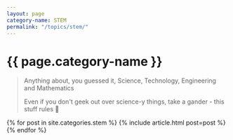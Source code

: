 ```yaml
---
layout: page
category-name: STEM
permalink: "/topics/stem/"
---
```


# {{ page.category-name }}

> Anything about, you guessed it, Science, Technology, Engineering and Mathematics
>
> Even if you don't geek out over science-y things, take a gander - this stuff rules 🔬

{% for post in site.categories.stem %}
  {% include article.html post=post %}
{% endfor %}
